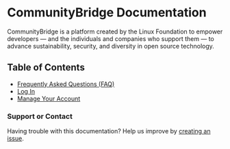 # CommunityBridge Documentation

CommunityBridge is a platform created by the Linux Foundation to empower developers — and the individuals and companies who support them — to advance sustainability, security, and diversity in open source technology.

## Table of Contents

* [Frequently Asked Questions \(FAQ\)](faq.md)
* [Log In](login/index-login.md)
* [Manage Your Account](account/index-account.md)

### Support or Contact

Having trouble with this documentation? Help us improve by [creating an issue](https://github.com/communitybridge/communitybridge.github.io/issues).

